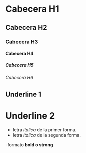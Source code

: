 # Cabecera H1
## Cabecera H2

### Cabecera H3
#### Cabecera H4

##### Cabecera H5
###### Cabecera H6

Underline 1
-------------

Underline 2
==============

- letra *italica* de la primer forma.
- letra _italica_ de la segunda forma.

-formato **bold o strong**



